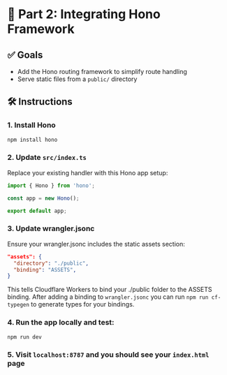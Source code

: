 # 🔗 Part 2: Integrating Hono Framework

## ✅ Goals

- Add the Hono routing framework to simplify route handling
- Serve static files from a `public/` directory

## 🛠️ Instructions

### 1. **Install Hono**

```bash
npm install hono
```

### 2. **Update `src/index.ts`**

Replace your existing handler with this Hono app setup:

```ts
import { Hono } from 'hono';

const app = new Hono();

export default app;
```

### 3. **Update wrangler.jsonc**

Ensure your wrangler.jsonc includes the static assets section:

```json
"assets": {
  "directory": "./public",
  "binding": "ASSETS",
}
```

This tells Cloudflare Workers to bind your ./public folder to the ASSETS binding. After adding a binding to `wrangler.jsonc` you can run `npm run cf-typegen` to generate types for your bindings.

### 4. **Run the app locally and test:**

```bash
npm run dev
```

### 5. **Visit `localhost:8787` and you should see your `index.html` page**
